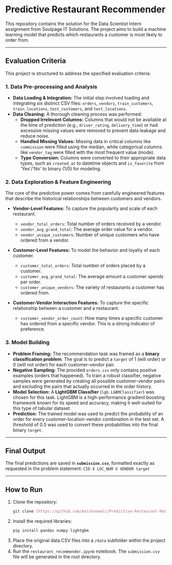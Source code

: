 # Predictive Restaurant Recommender

This repository contains the solution for the Data Scientist Intern assignment from Soulpage IT Solutions. The project aims to build a machine learning model that predicts which restaurants a customer is most likely to order from.

---

## Evaluation Criteria

This project is structured to address the specified evaluation criteria:

### 1. Data Pre-processing and Analysis

* **Data Loading & Integration:** The initial step involved loading and integrating six distinct CSV files: `orders`, `vendors`, `train_customers`, `train_locations`, `test_customers`, and `test_locations`.
* **Data Cleaning:** A thorough cleaning process was performed:
    * **Dropped Irrelevant Columns:** Columns that would not be available at the time of prediction (e.g., `driver_rating`, `delivery_time`) or had excessive missing values were removed to prevent data leakage and reduce noise.
    * **Handled Missing Values:** Missing data in critical columns like `commission` were filled using the median, while categorical columns like `vendor_tag` were filled with the most frequent value (mode).
    * **Type Conversion:** Columns were converted to their appropriate data types, such as `created_at` to datetime objects and `is_favorite` from 'Yes'/'No' to binary (1/0) for modeling.

### 2. Data Exploration & Feature Engineering

The core of the predictive power comes from carefully engineered features that describe the historical relationships between customers and vendors.

* **Vendor-Level Features:** To capture the popularity and scale of each restaurant.
    * `vendor_total_orders`: Total number of orders received by a vendor.
    * `vendor_avg_grand_total`: The average order value for a vendor.
    * `vendor_unique_customers`: Number of unique customers who have ordered from a vendor.

* **Customer-Level Features:** To model the behavior and loyalty of each customer.
    * `customer_total_orders`: Total number of orders placed by a customer.
    * `customer_avg_grand_total`: The average amount a customer spends per order.
    * `customer_unique_vendors`: The variety of restaurants a customer has ordered from.

* **Customer-Vendor Interaction Features:** To capture the specific relationship between a customer and a restaurant.
    * `customer_vendor_order_count`: How many times a specific customer has ordered from a specific vendor. This is a strong indicator of preference.

### 3. Model Building

* **Problem Framing:** The recommendation task was framed as a **binary classification problem**. The goal is to predict a `target` of 1 (will order) or 0 (will not order) for each customer-vendor pair.
* **Negative Sampling:** The provided `orders.csv` only contains positive examples (orders that happened). To train a robust classifier, negative samples were generated by creating all possible customer-vendor pairs and excluding the pairs that actually occurred in the order history.
* **Model Selection:** A **LightGBM Classifier** (`lgb.LGBMClassifier`) was chosen for this task. LightGBM is a high-performance gradient boosting framework known for its speed and accuracy, making it well-suited for this type of tabular dataset.
* **Prediction:** The trained model was used to predict the probability of an order for every customer-location-vendor combination in the test set. A threshold of 0.5 was used to convert these probabilities into the final binary `target`.

---

## Final Output

The final predictions are saved in **`submission.csv`**, formatted exactly as requested in the problem statement:
`CID X LOC_NUM X VENDOR target`

---

## How to Run

1.  Clone the repository:
    ```bash
    git clone [https://github.com/Anishnemali/Predictive-Restaurant-Recommender.git](https://github.com/Anishnemali/Predictive-Restaurant-Recommender.git)
    ```
2.  Install the required libraries:
    ```bash
    pip install pandas numpy lightgbm
    ```
3.  Place the original data CSV files into a `/data` subfolder within the project directory.
4.  Run the `restaurant_recommender.ipynb` notebook. The `submission.csv` file will be generated in the root directory.

